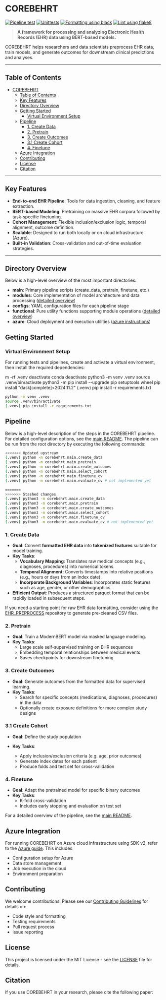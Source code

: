 # COREBEHRT

[![Pipeline test](https://github.com/FGA-DIKU/EHR/actions/workflows/pipeline.yml/badge.svg)](https://github.com/FGA-DIKU/EHR/actions/workflows/pipeline.yml)
[![Unittests](https://github.com/FGA-DIKU/EHR/actions/workflows/unittests.yml/badge.svg)](https://github.com/FGA-DIKU/EHR/actions/workflows/unittests.yml)
[![Formatting using black](https://github.com/FGA-DIKU/EHR/actions/workflows/format.yml/badge.svg)](https://github.com/FGA-DIKU/EHR/actions/workflows/format.yml)
[![Lint using flake8](https://github.com/FGA-DIKU/EHR/actions/workflows/lint.yml/badge.svg)](https://github.com/FGA-DIKU/EHR/actions/workflows/lint.yml)

> **A framework for processing and analyzing Electronic Health Records (EHR) data using BERT-based models.**

COREBEHRT helps researchers and data scientists preprocess EHR data, train models, and generate outcomes for downstream clinical predictions and analyses.

---

## Table of Contents

- [COREBEHRT](#corebehrt)
  - [Table of Contents](#table-of-contents)
  - [Key Features](#key-features)
  - [Directory Overview](#directory-overview)
  - [Getting Started](#getting-started)
    - [Virtual Environment Setup](#virtual-environment-setup)
  - [Pipeline](#pipeline)
    - [1. Create Data](#1-create-data)
    - [2. Pretrain](#2-pretrain)
    - [3. Create Outcomes](#3-create-outcomes)
    - [3.1 Create Cohort](#31-create-cohort)
    - [4. Finetune](#4-finetune)
  - [Azure Integration](#azure-integration)
  - [Contributing](#contributing)
  - [License](#license)
  - [Citation](#citation)

---

## Key Features

- **End-to-end EHR Pipeline**: Tools for data ingestion, cleaning, and feature extraction.
- **BERT-based Modeling**: Pretraining on massive EHR corpora followed by task-specific finetuning.
- **Cohort Management**: Flexible inclusion/exclusion logic, temporal alignment, outcome definition.
- **Scalable**: Designed to run both locally or on cloud infrastructure (Azure).
- **Built-in Validation**: Cross-validation and out-of-time evaluation strategies.

---

## Directory Overview

Below is a high-level overview of the most important directories:

- **main**: Primary pipeline scripts (create_data, pretrain, finetune, etc.)
- **modules**: Core implementation of model architecture and data processing ([detailed overview](corebehrt/modules/overview.md))
- **configs**: YAML configuration files for each pipeline stage
- **functional**: Pure utility functions supporting module operations ([detailed overview](corebehrt/functional/overview.md))
- **azure**: Cloud deployment and execution utilities ([azure instructions](corebehrt/azure/README.md))

## Getting Started

### Virtual Environment Setup

For running tests and pipelines, create and activate a virtual environment, then install the required dependencies:

m -rf .venv
deactivate 
conda deactivate 
python3 -m venv .venv
source .venv/bin/activate
python3 -m pip install --upgrade pip setuptools wheel
pip install "dask[complete]<2024.11.2"
(.venv) pip install -r requirements.txt

```bash
python -m venv .venv
source .venv/bin/activate
(.venv) pip install -r requirements.txt
```

## Pipeline

Below is a high-level description of the steps in the COREBEHRT pipeline. For detailed configuration options, see the [main README](corebehrt/main/README.md).
The pipeline can be run from the root directory by executing the following commands:

```bash
<<<<<<< Updated upstream
(.venv) python -m corebehrt.main.create_data
(.venv) python -m corebehrt.main.pretrain
(.venv) python -m corebehrt.main.create_outcomes
(.venv) python -m corebehrt.main.select_cohort
(.venv) python -m corebehrt.main.finetune_cv
(.venv) python -m corebehrt.main.evaluate_cv # not implemented yet
```

```bash
=======
>>>>>>> Stashed changes
(.venv) python3 -m corebehrt.main.create_data
(.venv) python3 -m corebehrt.main.pretrain
(.venv) python3 -m corebehrt.main.create_outcomes
(.venv) python3 -m corebehrt.main.select_cohort
(.venv) python3 -m corebehrt.main.finetune_cv
(.venv) python3 -m corebehrt.main.evaluate_cv # not implemented yet
```


### 1. Create Data

- **Goal**: Convert **formatted EHR data** into **tokenized features** suitable for model training.
- **Key Tasks**:
  - **Vocabulary Mapping**: Translates raw medical concepts (e.g., diagnoses, procedures) into numerical tokens.
  - **Temporal Alignment**: Converts timestamps into relative positions (e.g., hours or days from an index date).
  - **Incorporate Background Variables**: Incorporates static features such as age, gender, or other demographics.
- **Efficient Output**: Produces a structured parquet format that can be rapidly loaded in subsequent steps.

If you need a starting point for raw EHR data formatting, consider using the [EHR_PREPROCESS](https://github.com/kirilklein/ehr_preprocess.git) repository to generate pre-cleaned CSV files.

### 2. Pretrain

- **Goal**: Train a ModernBERT model via masked language modeling.
- **Key Tasks**:
  - Large scale self-supervised training on EHR sequences
  - Embedding temporal relationships between medical events
  - Saves checkpoints for downstream finetuning

### 3. Create Outcomes

- **Goal**: Generate outcomes from the formatted data for supervised learning.
- **Key Tasks**:
  - Search for specific concepts (medications, diagnoses, procedures) in the data
  - Optionally create exposure definitions for more complex study designs

### 3.1 Create Cohort

- **Goal**: Define the study population
- **Key Tasks**:

  - Apply inclusion/exclusion criteria (e.g. age, prior outcomes)
  - Generate index dates for each patient
  - Produce folds and test set for cross-validation

### 4. Finetune

- **Goal**: Adapt the pretrained model for specific binary outcomes
- **Key Tasks**:
  - K-fold cross-validation
  - Includes early stopping and evaluation on test set

For a detailed overview of the pipeline, see the [main README](corebehrt/main/README.md).

## Azure Integration

For running COREBEHRT on Azure cloud infrastructure using SDK v2, refer to the [Azure guide](corebehrt/azure/README.md). This includes:

- Configuration setup for Azure
- Data store management
- Job execution in the cloud
- Environment preparation

## Contributing

We welcome contributions! Please see our [Contributing Guidelines](CONTRIBUTING.md) for details on:

- Code style and formatting
- Testing requirements
- Pull request process
- Issue reporting

## License

This project is licensed under the MIT License - see the [LICENSE](LICENSE) file for details.

## Citation

If you use COREBEHRT in your research, please cite the following paper:

```bibtex
```
